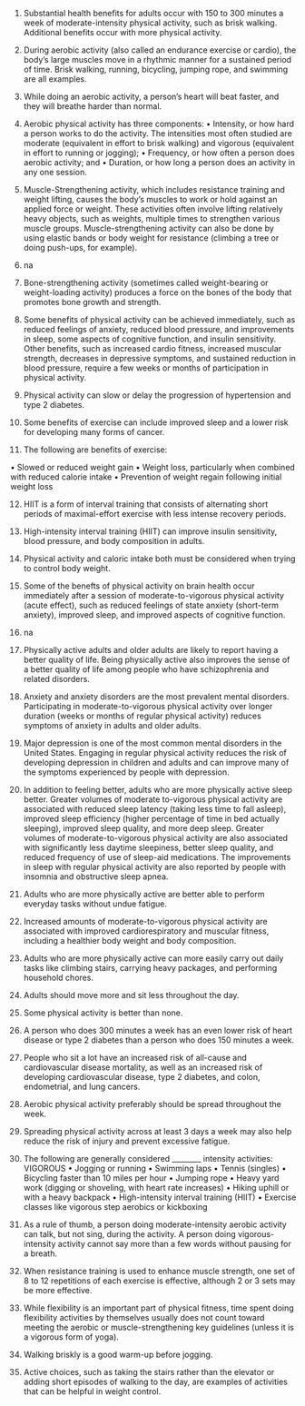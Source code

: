 1. Substantial health benefits for adults
occur with 150 to 300 minutes a week of
moderate-intensity physical activity, such
as brisk walking. Additional benefits occur
with more physical activity.

2. During aerobic activity (also called an endurance
exercise or cardio), the body’s large muscles move in a
rhythmic manner for a sustained period of time. Brisk walking,
running, bicycling, jumping rope, and swimming are all
examples. 

3. While doing an aerobic activity, a person’s heart will beat faster, and they will breathe harder than normal.

4. Aerobic physical activity has three components:
• Intensity, or how hard a person works to do the activity. The intensities most often studied are
moderate (equivalent in effort to brisk walking) and vigorous (equivalent in effort to running or jogging);
• Frequency, or how often a person does aerobic activity; and
• Duration, or how long a person does an activity in any one session.

5. Muscle-Strengthening activity, which includes resistance training and weight lifting, causes the body’s muscles to work
or hold against an applied force or weight. These activities often involve lifting relatively heavy objects, such as
weights, multiple times to strengthen various muscle groups. Muscle-strengthening activity can also be done
by using elastic bands or body weight for resistance (climbing a tree or doing push-ups, for example).

6. na

7. Bone-strengthening activity (sometimes called weight-bearing or weight-loading activity) produces a force on the
bones of the body that promotes bone growth and strength. 

8. Some benefits of physical activity can be achieved
immediately, such as reduced feelings of anxiety, reduced blood pressure, and improvements in sleep, some
aspects of cognitive function, and insulin sensitivity. Other benefits, such as increased cardio fitness,
increased muscular strength, decreases in depressive symptoms, and sustained reduction in blood pressure,
require a few weeks or months of participation in physical activity.

9. Physical activity can slow or delay the progression of hypertension and type 2 diabetes.

10. Some benefits of exercise can include improved sleep and a lower risk for developing many forms of cancer. 

11. The following are benefits of exercise:

• Slowed or reduced weight gain
• Weight loss, particularly when combined with reduced calorie intake
• Prevention of weight regain following initial weight loss

12. HIIT is a form of interval training that consists of alternating short periods of maximal-effort exercise with less intense recovery periods.

13. High-intensity interval training (HIIT) can improve insulin sensitivity, blood pressure, and body composition in adults. 

14. Physical activity and caloric intake both must be considered when trying to control body weight.

15. Some of the benefts of physical activity on brain health occur
immediately after a session of moderate-to-vigorous physical
activity (acute effect), such as reduced feelings of state anxiety
(short-term anxiety), improved sleep, and improved aspects
of cognitive function.

16. na

17. Physically active adults and older adults are likely to report having a better quality of life. Being physically active also improves the sense of a better quality of life among people who have schizophrenia and related disorders.

18. Anxiety and anxiety disorders are the most prevalent mental disorders. Participating in moderate-to-vigorous physical activity over longer duration (weeks or months of regular physical activity) reduces symptoms of anxiety in adults and older adults.

19. Major depression is one of the most common mental disorders in the United States. Engaging in regular physical activity reduces the risk of developing depression in children and adults and can improve many of the symptoms experienced by people with depression.

20. In addition to feeling better, adults who are more physically active sleep better. Greater volumes of moderate to-vigorous physical activity are associated with reduced sleep latency (taking less time to fall asleep), improved sleep efficiency (higher percentage of time in bed actually sleeping), improved sleep quality, and more deep sleep.
Greater volumes of moderate-to-vigorous physical activity are also associated with significantly less daytime sleepiness, better sleep quality, and reduced frequency of use of sleep-aid medications. The improvements in sleep with regular physical activity are also reported by people with insomnia and obstructive sleep apnea.

1. Adults who are more physically active are better able to perform everyday tasks without undue fatigue.
2. Increased amounts of moderate-to-vigorous physical activity are associated with improved cardiorespiratory and muscular fitness, including a healthier body weight and body composition.
3. Adults who are more physically active can more easily carry out daily tasks like climbing stairs, carrying heavy packages, and performing household chores.
4. Adults should move more and sit less throughout the day.
5. Some physical activity is better than none.
6. A person who does 300 minutes a week has an even lower risk of heart disease or type 2 diabetes than a person who does 150 minutes a week.
7. People who sit a lot have an increased risk of all-cause and
cardiovascular disease mortality, as well as an increased risk of developing cardiovascular disease, type 2 diabetes, and colon, endometrial, and lung cancers. 
8. Aerobic physical activity preferably should be spread throughout the week.
9. Spreading physical activity across at least 3 days a week may also help reduce the risk of injury and prevent excessive fatigue.
10. The following are generally considered ________ intensity activities: VIGOROUS
• Jogging or running
• Swimming laps
• Tennis (singles)
• Bicycling faster than 10 miles per hour
• Jumping rope
• Heavy yard work (digging or shoveling, with heart rate increases)
• Hiking uphill or with a heavy backpack
• High-intensity interval training (HIIT)
• Exercise classes like vigorous step aerobics or kickboxing 
11. As a rule of thumb, a person doing moderate-intensity aerobic activity can talk, but not sing, during the activity.
A person doing vigorous-intensity activity cannot say more than a few words without pausing for a breath.
12. When resistance training is used to enhance muscle strength, one set of 8 to 12 repetitions of each exercise is effective, although 2 or 3 sets may be more effective.
13. While flexibility is an important part of physical fitness, time spent doing flexibility activities by themselves usually does not count toward meeting the aerobic or muscle-strengthening key guidelines (unless it is a vigorous form of yoga).
14. Walking briskly is a good warm-up before jogging.
15. Active choices, such as taking the stairs rather than the elevator or adding short episodes of walking to the day, are examples of activities that can be helpful in weight control.

